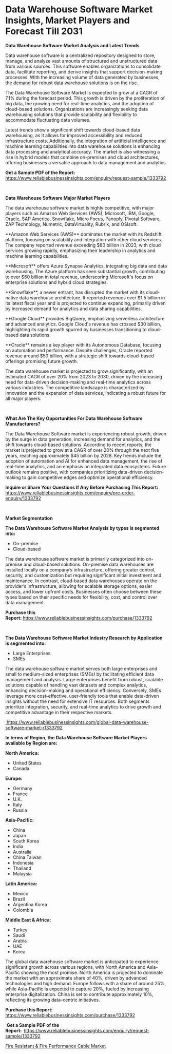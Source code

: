 <p><h1>Data Warehouse Software Market Insights, Market Players and Forecast Till 2031</h1></p><p><strong>Data Warehouse Software Market Analysis and Latest Trends</strong></p>
<p><p>Data warehouse software is a centralized repository designed to store, manage, and analyze vast amounts of structured and unstructured data from various sources. This software enables organizations to consolidate data, facilitate reporting, and derive insights that support decision-making processes. With the increasing volume of data generated by businesses, the demand for robust data warehouse solutions is on the rise.</p><p>The Data Warehouse Software Market is expected to grow at a CAGR of 7.1% during the forecast period. This growth is driven by the proliferation of big data, the growing need for real-time analytics, and the adoption of cloud-based solutions. Organizations are increasingly seeking data warehousing solutions that provide scalability and flexibility to accommodate fluctuating data volumes. </p><p>Latest trends show a significant shift towards cloud-based data warehousing, as it allows for improved accessibility and reduced infrastructure costs. Additionally, the integration of artificial intelligence and machine learning capabilities into data warehouse solutions is enhancing data processing and analytical accuracy. The market is also witnessing a rise in hybrid models that combine on-premises and cloud architectures, offering businesses a versatile approach to data management and analytics.</p></p>
<p><strong>Get a Sample PDF of the Report:&nbsp;</strong> <a href="https://www.reliablebusinessinsights.com/enquiry/request-sample/1333792?utm_campaign=115&utm_medium=2&utm_source=Github&utm_content=ia&utm_term=27122024&utm_id=data-warehouse-software">https://www.reliablebusinessinsights.com/enquiry/request-sample/1333792</a></p>
<p>&nbsp;</p>
<p><strong>Data Warehouse Software Major Market Players</strong></p>
<p><p>The data warehouse software market is highly competitive, with major players such as Amazon Web Services (AWS), Microsoft, IBM, Google, Oracle, SAP America, Snowflake, Micro Focus, Panoply, Pivotal Software, ZAP Technology, Numetric, DataVirtuality, Rubrik, and OSIsoft. </p><p>**Amazon Web Services (AWS)** dominates the market with its Redshift platform, focusing on scalability and integration with other cloud services. The company reported revenue exceeding $80 billion in 2023, with cloud services growing rapidly, emphasizing their leadership in analytics and machine learning capabilities.</p><p>**Microsoft** offers Azure Synapse Analytics, integrating big data and data warehousing. The Azure platform has seen substantial growth, contributing to over $60 billion in total revenue, underscoring Microsoft's focus on enterprise solutions and hybrid cloud strategies.</p><p>**Snowflake**, a newer entrant, has disrupted the market with its cloud-native data warehouse architecture. It reported revenues over $1.5 billion in its latest fiscal year and is projected to continue expanding, primarily driven by increased demand for analytics and data sharing capabilities.</p><p>**Google Cloud** provides BigQuery, emphasizing serverless architecture and advanced analytics. Google Cloud's revenue has crossed $30 billion, highlighting its rapid growth spurred by businesses transitioning to cloud-based data solutions.</p><p>**Oracle** remains a key player with its Autonomous Database, focusing on automation and performance. Despite challenges, Oracle reported revenue around $50 billion, with a strategic shift towards cloud-based offerings promising future growth.</p><p>The data warehouse market is projected to grow significantly, with an estimated CAGR of over 20% from 2023 to 2030, driven by the increasing need for data-driven decision-making and real-time analytics across various industries. The competitive landscape is characterized by innovation and the expansion of data services, indicating a robust future for all major players.</p></p>
<p>&nbsp;</p>
<p><strong>What Are The Key Opportunities For Data Warehouse Software Manufacturers?</strong></p>
<p><p>The Data Warehouse Software market is experiencing robust growth, driven by the surge in data generation, increasing demand for analytics, and the shift towards cloud-based solutions. According to recent reports, the market is projected to grow at a CAGR of over 20% through the next five years, reaching approximately $45 billion by 2028. Key trends include the adoption of automation and AI for enhanced data management, the rise of real-time analytics, and an emphasis on integrated data ecosystems. Future outlook remains positive, with companies prioritizing data-driven decision-making to gain competitive edges and optimize operational efficiency.</p></p>
<p><strong>Inquire or Share Your Questions If Any Before Purchasing This Report:</strong> <a href="https://www.reliablebusinessinsights.com/enquiry/pre-order-enquiry/1333792?utm_campaign=115&utm_medium=2&utm_source=Github&utm_content=ia&utm_term=27122024&utm_id=data-warehouse-software">https://www.reliablebusinessinsights.com/enquiry/pre-order-enquiry/1333792</a></p>
<p>&nbsp;</p>
<p><strong>Market Segmentation</strong></p>
<p><strong>The Data Warehouse Software Market Analysis by types is segmented into:</strong></p>
<p><ul><li>On-premise</li><li>Cloud-based</li></ul></p>
<p><p>The data warehouse software market is primarily categorized into on-premise and cloud-based solutions. On-premise data warehouses are installed locally on a company’s infrastructure, offering greater control, security, and customization but requiring significant initial investment and maintenance. In contrast, cloud-based data warehouses operate on the provider’s infrastructure, allowing for scalable storage options, easier access, and lower upfront costs. Businesses often choose between these types based on their specific needs for flexibility, cost, and control over data management.</p></p>
<p><strong>Purchase this Report:&nbsp;</strong><a href="https://www.reliablebusinessinsights.com/purchase/1333792?utm_campaign=115&utm_medium=2&utm_source=Github&utm_content=ia&utm_term=27122024&utm_id=data-warehouse-software">https://www.reliablebusinessinsights.com/purchase/1333792</a></p>
<p>&nbsp;</p>
<p><strong>The Data Warehouse Software Market Industry Research by Application is segmented into:</strong></p>
<p><ul><li>Large Enterprises</li><li>SMEs</li></ul></p>
<p><p>The data warehouse software market serves both large enterprises and small to medium-sized enterprises (SMEs) by facilitating efficient data management and analysis. Large enterprises benefit from robust, scalable solutions capable of handling vast datasets and complex analytics, enhancing decision-making and operational efficiency. Conversely, SMEs leverage more cost-effective, user-friendly tools that enable data-driven insights without the need for extensive IT resources. Both segments prioritize integration, security, and real-time analytics to drive growth and competitive advantage in their respective markets.</p></p>
<p><a href="https://www.reliablebusinessinsights.com/global-data-warehouse-software-market-r1333792?utm_campaign=115&utm_medium=2&utm_source=Github&utm_content=ia&utm_term=27122024&utm_id=data-warehouse-software">&nbsp;https://www.reliablebusinessinsights.com/global-data-warehouse-software-market-r1333792</a></p>
<p><strong>In terms of Region, the Data Warehouse Software Market Players available by Region are:</strong></p>
<p>
    <p> <strong> North America: </strong>
        <ul>
            <li>United States</li>
            <li>Canada</li>
        </ul>
        </p> 
    <p> <strong> Europe: </strong>
        <ul>
            <li>Germany</li>
            <li>France</li>
            <li>U.K.</li>
            <li>Italy</li>
            <li>Russia</li>
        </ul>
        </p> 
    <p> <strong> Asia-Pacific: </strong>
        <ul>
            <li>China</li>
            <li>Japan</li>
            <li>South Korea</li>
            <li>India</li>
            <li>Australia</li>
            <li>China Taiwan</li>
            <li>Indonesia</li>
            <li>Thailand</li>
            <li>Malaysia</li>
        </ul>
        </p> 
    <p> <strong> Latin America: </strong>
        <ul>
            <li>Mexico</li>
            <li>Brazil</li>
            <li>Argentina Korea</li>
            <li>Colombia</li>
        </ul>
        </p> 
    <p> <strong> Middle East & Africa: </strong>
        <ul>
            <li>Turkey</li>
            <li>Saudi</li>
            <li>Arabia</li>
            <li>UAE</li>
            <li>Korea</li>
        </ul>
    </p>
    </p>
<p><p>The global data warehouse software market is anticipated to experience significant growth across various regions, with North America and Asia-Pacific showing the most promise. North America is projected to dominate the market with an approximate share of 40%, driven by advanced technologies and high demand. Europe follows with a share of around 25%, while Asia-Pacific is expected to capture 20%, fueled by increasing enterprise digitalization. China is set to contribute approximately 10%, reflecting its growing data-centric initiatives.</p></p>
<p><strong>Purchase this Report: </strong><a href="https://www.reliablebusinessinsights.com/purchase/1333792?utm_campaign=115&utm_medium=2&utm_source=Github&utm_content=ia&utm_term=27122024&utm_id=data-warehouse-software">https://www.reliablebusinessinsights.com/purchase/1333792</a></p>
<p>&nbsp;<strong>Get a Sample PDF of the Report:&nbsp;&nbsp;</strong><a href="https://www.reliablebusinessinsights.com/enquiry/request-sample/1333792?utm_campaign=115&utm_medium=2&utm_source=Github&utm_content=ia&utm_term=27122024&utm_id=data-warehouse-software">https://www.reliablebusinessinsights.com/enquiry/request-sample/1333792</a></p>
<p><strong></strong></p>
<p><p><a href="https://github.com/bogganbillie6969/Market-Research-Report-List-1/blob/main/fire-resistant-fire-performance-cable-market.md?utm_campaign=115&utm_medium=2&utm_source=Github&utm_content=ia&utm_term=27122024&utm_id=data-warehouse-software">Fire Resistant & Fire Performance Cable Market</a></p></p>